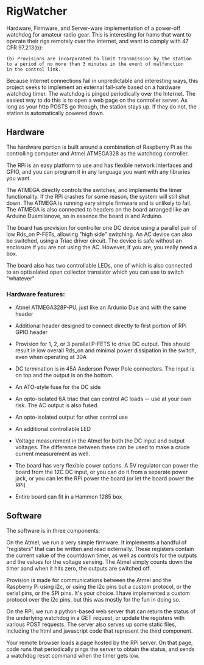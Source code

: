 # RigWatcher

Hardware, Firmware, and Server-ware implementation of a power-off watchdog
for amateur radio gear. This is interesting for hams that want to operate
their rigs remotely over the Internet, and want to comply with 
47 CFR 97.213(b):

    (b) Provisions are incorporated to limit transmission by the station 
    to a period of no more than 3 minutes in the event of malfunction 
    in the control link.

Because Internet connections fail in unpredictable and interesting ways,
this project seeks to implement an external fail-safe based on a hardware 
watchdog timer. The watchdog is pinged periodically over the Internet. The
easiest way to do this is to open a web page on the controller server. As 
long as your http POSTS go through, the station stays up. If they do not, 
the station is automatically powered down.

## Hardware

The hardware portion is built around a combination of Raspberry Pi 
as the controlling computer and Atmel ATMEGA328 as the watchdog controller. 

The RPi is an easy platform to use and has flexible network interfaces
and GPIO, and you can program it in any language you want with any libraries
you want.

The ATMEGA directly controls the switches, and implements the timer 
functionality. If the RPi crashes for some reason, the system will still
shut down. The ATMEGA is running very simple firmware and is unlikely to 
fail. The ATMEGA is also connected to headers on the board arranged like
an Arduino Duemilanove,  so in essence the board *is* and Arduino.

The board has provision for controller one DC device using a parallel
pair of low Rds_on P-FETs, allowing "high side" switching. An AC device 
can also be switched, using a Triac driver circuit. The device is safe 
without an enclosure if you are not using the AC. However, if you are, you
really need a box.

The board also has two controllable LEDs, one of which is also connected
to an optisolated open collector transistor which you can use to switch
"whatever"

### Hardware features:

 * Atmel ATMEGA328P-PU, just like an Ardunio Due and with the same header

 * Additional header designed to connect directly to first portion of RPi 
   GPIO header

 * Provision for 1, 2, or 3 parallel P-FETS to drive DC output. This 
   should result in low overall Rds_on and minimal power dissipation in
   the switch, even when operating at 30A

 * DC termination is in 45A Anderson Power Pole connectors. The input
   is on top and the output is on the bottom.

 * An ATO-style fuse for the DC side

 * An opto-isolated 6A triac that can control AC loads -- use at your own 
   risk. The AC output is also fused.

 * An opto-isolated output for other control use

 * An additional controllable LED

 * Voltage measurement in the Atmel for both the DC input and output 
   voltages. The difference between these can be used to make a crude
   current measurement as well.

 * The board has very flexible power options. A 5V regulator can power
   the board from the 12C DC input, or you can do it from a separate
   power jack, or you can let the RPi power the board (or let the board
   power the RPi)

 * Entire board can fit in a Hammon 1285 box


## Software

The software is in three components:

On the Atmel, we run a very simple firmware. It implements a handful
of "registers" that can be written and read externally. These registers
contain the current value of the countdown timer, as well as controls 
for the outputs and the values for the voltage sensing. The Atmel simply
counts down the timer aand when it hits zero, the outputs are switched
off.

Provision is made for communications between the Atmel and the Raspberry
Pi using i2c, or using the i2c pins but a custom protocol, or the serial
pins, or the SPI pins. It's your choice. I have implemented a custom
protocol over the i2c pins, but this was mostly for the fun in doing so.

On the RPi, we run a python-based web server that can return the status
of the underlying watchdog in a GET request, or update the registers with
various POST requests. The server also serves up some static files, including
the html and javascript code that represent the third component.

Your remote browser loads a page hosted by the RPi server. On that page,
code runs that periodically pings the server to obtain the status, and
sends a watchdog reset command when the timer gets low.




